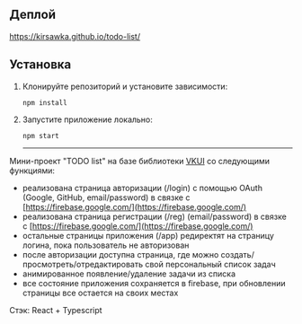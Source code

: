 ## Деплой

https://kirsawka.github.io/todo-list/

## Установка

1. Клонируйте репозиторий и установите зависимости:

   `npm install`

2. Запустите приложение локально:

   `npm start`
   
   ----
Мини-проект "TODO list" на базе библиотеки [VKUI](https://github.com/VKCOM/VKUI) со следующими функциями:

- реализована страница авторизации (/login) с помощью OAuth (Google, GitHub, email/password) в связке с [https://firebase.google.com/](https://firebase.google.com/) 
- реализована страница регистрации (/reg) (email/password) в связке с [https://firebase.google.com/](https://firebase.google.com/) 
- остальные страницы приложения (/app) редиректят на страницу логина, пока пользователь не авторизован
- после авторизации доступна страница, где можно создать/просмотреть/отредактировать свой персональный список задач
- анимированное появление/удаление задачи из списка
- все состояние приложения сохраняется в firebase, при обновлении страницы все остается на своих местах

Стэк: React + Typescript
